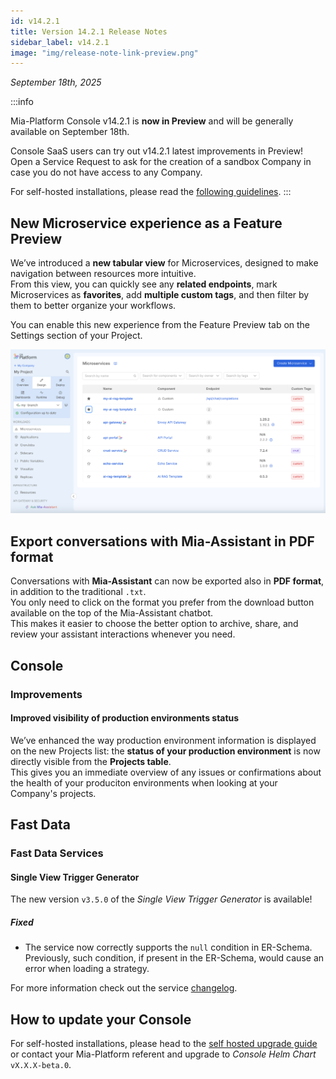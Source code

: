 ```yaml
---
id: v14.2.1
title: Version 14.2.1 Release Notes
sidebar_label: v14.2.1
image: "img/release-note-link-preview.png"
---
```


_September 18th, 2025_

:::info

Mia-Platform Console v14.2.1 is **now in Preview** and will be generally available on September 18th.

Console SaaS users can try out v14.2.1 latest improvements in Preview! Open a Service Request to ask for the creation of a sandbox Company in case you do not have access to any Company.

For self-hosted installations, please read the [following guidelines](#how-to-update-your-console).
:::

## New Microservice experience as a Feature Preview

We’ve introduced a **new tabular view** for Microservices, designed to make navigation between resources more intuitive.  
From this view, you can quickly see any **related endpoints**, mark Microservices as **favorites**, add **multiple custom tags**, and then filter by them to better organize your workflows.

You can enable this new experience from the Feature Preview tab on the Settings section of your Project.  

![Microservice table](img/microservice-table.png)

## Export conversations with Mia-Assistant in PDF format

Conversations with **Mia-Assistant** can now be exported also in **PDF format**, in addition to the traditional `.txt`.  
You only need to click on the format you prefer from the download button available on the top of the Mia-Assistant chatbot.  
This makes it easier to choose the better option to archive, share, and review your assistant interactions whenever you need.  

## Console

### Improvements

#### Improved visibility of production environments status  

We’ve enhanced the way production environment information is displayed on the new Projects list: the **status of your production environment** is now directly visible from the **Projects table**.  
This gives you an immediate overview of any issues or confirmations about the health of your produciton environments when looking at your Company's projects.

## Fast Data

### Fast Data Services

#### Single View Trigger Generator

The new version `v3.5.0` of the _Single View Trigger Generator_ is available!

##### Fixed

- The service now correctly supports the `null` condition in ER-Schema. Previously, such condition, if present in the ER-Schema, would cause an error when loading a strategy.

For more information check out the service [changelog](/runtime_suite/single-view-trigger-generator/changelog.md).

## How to update your Console

For self-hosted installations, please head to the [self hosted upgrade guide](/infrastructure/self-hosted/installation-chart/100_how-to-upgrade.md) or contact your Mia-Platform referent and upgrade to _Console Helm Chart_ `vX.X.X-beta.0`.
